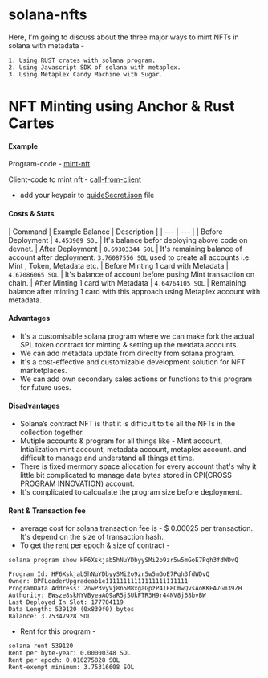 # solana-nfts
Here, I'm going to discuss about the three major ways to mint NFTs in solana with metadata - 

```
1. Using RUST crates with solana program.
2. Using Javascript SDK of solana with metaplex.
3. Using Metaplex Candy Machine with Sugar.
```

# NFT Minting using Anchor & Rust Cartes 

#### Example

Program-code - [mint-nft](./mint-nft/programs/mint-nft/src/lib.rs)

Client-code to mint nft - [call-from-client](./mint-nft/app/) 
- add your keypair to [guideSecret.json](./mint-nft/app/guideSecret.json) file

#### Costs & Stats 

| Command | Example Balance | Description |
| --- | --- |
| Before Deployment | `4.453909 SOL` | It's balance befor deploying above code on devnet. 
| After Deployment | `0.69303344 SOL` | It's remaining balance of account after deployment. `3.76087556 SOL`  used to create all accounts i.e. Mint , Token, Metadata etc.
| Before Minting 1 card with Metadata | `4.67086065 SOL` | It's balance of account before pusing Mint transaction on chain. 
| After Minting 1 card with Metadata | `4.64764105 SOL` | Remaining balance after minting 1 card with this approach using Metaplex account with metadata. 

#### Advantages
- It's a customisable solana program where we can make fork the actual SPL token contract for minting & setting up the metdata accounts. 
- We can add metadata update from direclty from solana program.
- It's a cost-effective and customizable development solution for NFT marketplaces. 
- We can add own secondary sales actions or functions to this program for future uses. 

#### Disadvantages
- Solana’s contract NFT is that it is difficult to tie all the NFTs in the collection together.
- Mutiple accounts & program for all things like - Mint account, Intialization mint account, metadata account, metaplex account. and difficult to manage and understand all things at time. 
- There is fixed mermory space allocation for every account that's why it little bit complicated to manage data bytes stored in CPI(CROSS PROGRAM INNOVATION) account.
- It's complicated to calcualate the program size before deployment. 

#### Rent & Transaction fee 
- average cost for solana transaction fee is - $ 0.00025 per transaction. It's depend on the size of transaction hash. 
- To get the rent per epoch & size of contract  - 

``` 
solana program show HF6Xskjab5hNuYDbyySMi2o9zr5w5mGoE7Pqh3fdWDvQ

Program Id: HF6Xskjab5hNuYDbyySMi2o9zr5w5mGoE7Pqh3fdWDvQ
Owner: BPFLoaderUpgradeab1e11111111111111111111111
ProgramData Address: 2nwP3vyVj8n5M8xgaGpzP41E8CmwQvsAoKKEA7Gm39ZH
Authority: EWsze8skNYVByeaAQ9aR5jSUkFTR3H9r44NV8j68bvBW
Last Deployed In Slot: 177704119
Data Length: 539120 (0x839f0) bytes
Balance: 3.75347928 SOL 
```
- Rent for this program - 
```
solana rent 539120
Rent per byte-year: 0.00000348 SOL
Rent per epoch: 0.010275828 SOL
Rent-exempt minimum: 3.75316608 SOL
```

